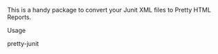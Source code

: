 This is a handy package to convert your Junit XML files to Pretty HTML Reports.

Usage 

pretty-junit <path-to-your-junit-xml-folder> <report-name>